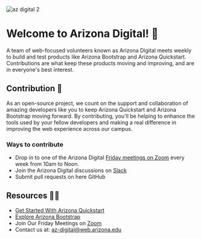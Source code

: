 ![az digital 2](https://github.com/az-digital/.github/assets/az-digital-2.png)


# Welcome to Arizona Digital! 🌵
A team of web-focused volunteers known as Arizona Digital meets weekly to build and test products like Arizona Bootstrap and Arizona Quickstart. Contributions are what keep these products moving and improving, and are in everyone's best interest.

## Contribution 🌈
As an open-source project, we count on the support and collaboration of amazing developers like you to keep Arizona Quickstart and Arizona Bootstrap moving forward. By contributing, you'll be helping to enhance the tools used by your fellow developers and making a real difference in improving the web experience across our campus.

### Ways to contribute

- Drop in to one of the Arizona Digital [Friday meetings on Zoom](https://arizona.zoom.us/my/azdigital) every week from 10am to Noon.
- Join the Arizona Digital discussions on [Slack](https://quickstart.arizona.edu/join-us-on-slack)
- Submit pull requests on here GitHub

## Resources 👩‍💻
- [Get Started With Arizona Quickstart](https://digital.arizona.edu/getting-started)
- [Explore Arizona Bootstrap](https://digital.arizona.edu/arizona-bootstrap)
- Join Our Friday Meetings on [Zoom](https://arizona.zoom.us/my/azdigital)
- Contact us at: [az-digital@web.arizona.edu](mailto:az-digital@web.arizona.edu)